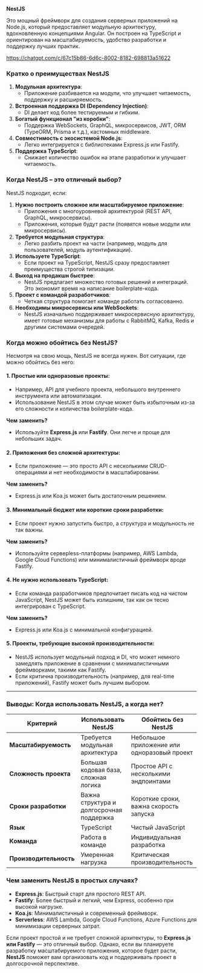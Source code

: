 **NestJS**

Это мощный фреймворк для создания серверных приложений на Node.js, который предоставляет модульную архитектуру, вдохновленную концепциями Angular. Он построен на TypeScript и ориентирован на масштабируемость, удобство разработки и поддержку лучших практик.


https://chatgpt.com/c/67c15b86-6d6c-8002-8182-698813a51622

### **Кратко о преимуществах NestJS**

1. **Модульная архитектура**:
   * Приложение разбивается на модули, что улучшает читаемость, поддержку и расширяемость.
2. **Встроенная поддержка DI (Dependency Injection)**:
   * DI делает код более тестируемым и гибким.
3. **Богатый функционал "из коробки"**:
   * Поддержка WebSockets, GraphQL, микросервисов, JWT, ORM (TypeORM, Prisma и т.д.), кастомных middleware.
4. **Совместимость с экосистемой Node.js**:
   * Легко интегрируется с библиотеками Express.js или Fastify.
5. **Поддержка TypeScript**:
   * Снижает количество ошибок на этапе разработки и улучшает читаемость.

### **Когда NestJS – это отличный выбор?**

NestJS подходит, если:

1. **Нужно построить сложное или масштабируемое приложение**:
   * Приложения с многоуровневой архитектурой (REST API, GraphQL, микросервисы).
   * Приложения, которые будут расти (появятся новые модули или микросервисы).
2. **Требуется модульная структура**:
   * Легко разбить проект на части (например, модуль для пользователей, модуль аутентификации).
3. **Используете TypeScript**:
   * Если проект на TypeScript, NestJS сразу предоставляет преимущества строгой типизации.
4. **Выход на продакшн быстрее**:
   * NestJS предлагает множество готовых решений и интеграций. Это экономит время на написание boilerplate-кода.
5. **Проект с командой разработчиков**:
   * Четкая структура помогает команде работать согласованно.
6. **Необходимы микросервисы или WebSockets**:
   * NestJS изначально поддерживает микросервисную архитектуру, имеет готовые механизмы для работы с RabbitMQ, Kafka, Redis и другими системами очередей.

### **Когда можно обойтись без NestJS?**

Несмотря на свою мощь, NestJS не всегда нужен. Вот ситуации, где можно обойтись без него:

#### 1. **Простые или одноразовые проекты**:

* Например, API для учебного проекта, небольшого внутреннего инструмента или автоматизации.
* Использование NestJS в этом случае может быть избыточным из-за его сложности и количества boilerplate-кода.

**Чем заменить?**

* Используйте **Express.js** или **Fastify**. Они легче и проще для небольших задач.

#### 2. **Приложения без сложной архитектуры**:

* Если приложение — это просто API с несколькими CRUD-операциями и нет необходимости в масштабировании.

**Чем заменить?**

* Express.js или Koa.js может быть достаточным решением.

#### 3. **Минимальный бюджет или короткие сроки разработки**:

* Если проект нужно запустить быстро, а структура и модульность не так важны.

**Чем заменить?**

* Используйте серверless-платформы (например, AWS Lambda, Google Cloud Functions) или минималистичный фреймворк вроде Fastify.

#### 4. **Не нужно использовать TypeScript**:

* Если команда разработчиков предпочитает писать код на чистом JavaScript, NestJS может быть излишним, так как он тесно интегрирован с TypeScript.

**Чем заменить?**

* Express.js или Koa.js с минимальной конфигурацией.

#### 5. **Проекты, требующие высокой производительности**:

* NestJS использует модульный подход и DI, что может немного замедлять приложение в сравнении с минималистичными фреймворками, такими как Fastify.
* Если критична производительность (например, для real-time приложений), Fastify может быть лучшим выбором.

---

### **Выводы: Когда использовать NestJS, а когда нет?**


| **Критерий**                     | **Использовать NestJS**                                          | **Обойтись без NestJS**                                                 |
| ---------------------------------------- | ---------------------------------------------------------------------------- | ---------------------------------------------------------------------------------- |
| **Масштабируемость**     | Требуется модульная архитектура                 | Небольшое приложение или одноразовый проект |
| **Сложность проекта**    | Большая кодовая база, сложная логика          | Простое API с несколькими эндпоинтами                |
| **Сроки разработки**      | Важна структура и долгосрочная поддержка | Короткие сроки, важна скорость запуска            |
| **Язык**                             | TypeScript                                                                   | Чистый JavaScript                                                            |
| **Команда**                       | Работа в команде                                               | Индивидуальная разработка                                  |
| **Производительность** | Умеренная нагрузка                                          | Критическая производительность                        |

### **Чем заменить NestJS в простых случаях?**

* **Express.js**: Быстрый старт для простого REST API.
* **Fastify**: Более быстрый и легкий, чем Express, особенно при высокой нагрузке.
* **Koa.js**: Минималистичный и современный фреймворк.
* **Serverless**: AWS Lambda, Google Cloud Functions, Azure Functions для минимизации серверных затрат.

Если проект простой и не требует сложной архитектуры, то **Express.js или Fastify** — это отличный выбор. Однако, если вы планируете разработку масштабируемого приложения, которое будет расти, **NestJS** поможет вам организовать код и поддерживать проект в долгосрочной перспективе.
